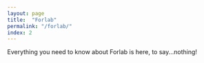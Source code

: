 ```yaml
---
layout: page
title:  "Forlab"
permalink: "/forlab/"
index: 2
---
```


Everything you need to know about Forlab is here, to say...nothing!

